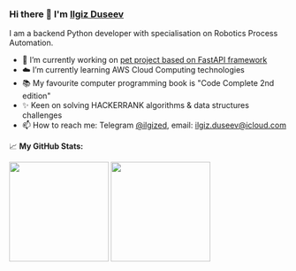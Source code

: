 ### Hi there 👋 I'm [Ilgiz Duseev](https://www.linkedin.com/in/iduseev/)

I am a backend Python developer with specialisation on Robotics Process Automation.

- 🐶 I’m currently working on [pet project based on FastAPI framework](https://github.com/iduseev/FastAPI_Demo_Project)
- ☁️ I’m currently learning AWS Cloud Computing technologies
- 📚 My favourite computer programming book is "Code Complete 2nd edition"
- ✨ Keen on solving HACKERRANK algorithms & data structures challenges
- 📫 How to reach me: Telegram [@ilgized](http://t.me/ilgized), email: ilgiz.duseev@icloud.com


📈 **My GitHub Stats:**

<p>
  <img height="180em" src="https://github-readme-stats.vercel.app/api?username=iduseev&show_icons=true&hide_border=true&&count_private=true&include_all_commits=true&theme=transparent" />
  <img height="180em" src="https://github-readme-stats.vercel.app/api/top-langs/?username=iduseev&exclude_repo=PyOpenRPA,Changellenge,edX&show_icons=true&hide_border=true&layout=compact&langs_count=8&theme=transparent"/>
</p>


<!--
**iduseev/iduseev** is a ✨ _special_ ✨ repository because its `README.md` (this file) appears on your GitHub profile.

Here are some ideas to get you started:

- 👯 I’m looking to collaborate on ...
- 🤔 I’m looking for help with ...
- 💬 Ask me about ...


- ⚡ Fun fact: ...
-->

